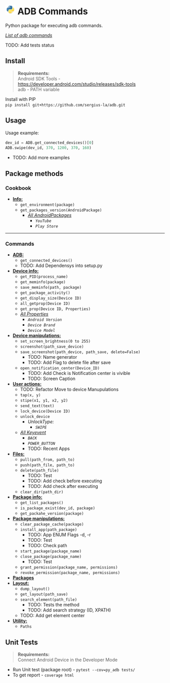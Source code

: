 # <img src="/img/py.png" width="32" height="32"> ADB Commands

Python package for executing adb commands.

[_List of adb commands_](https://github.com/sergius-la/Cheatsheet/blob/master/adb/adb.md)

TODO: Add tests status

## Install

> __Requirements:__ <br>
> Android SDK Tools - https://developer.android.com/studio/releases/sdk-tools <br>
> adb - PATH variable

Install with PIP <br>
`pip install git+https://github.com/sergius-la/adb.git`

## Usage

Usage example:
```python
dev_id = ADB.get_connected_devices()[0]
ADB.swipe(dev_id, 370, 1200, 370, 160)
```

- TODO: Add more examples

## Package methods

### Cookbook
- __[Info:](/py_adb/info.py)__
    - `get_environment(package)`
    - `get_packages_version(AndroidPackage)`
      - [_All AndroidPackages_](/py_adb/android_packages.py)
        - _`YouTube`_
        - _`Play Store`_

***

###  Commands
- __[ADB:](/py_adb/adb.py)__
  - `get_connected_devices()`
  - TODO: Add Dependensys into setup.py
- __[Device info:](/py_adb/device_info.py)__
  - `get_PID(process_name)`
  - `get_meminfo(package)`
  - `save_meminfo(path, package)`
  - `get_package_activity()`
  - `get_display_size(Device ID)`
  - `all_getprop(Device ID)`
  - `get_prop(Device ID, Properties)`
  - [_All Properties_](/py_adb/android_properties.py)
    - _`Android Version`_
    - _`Device Brand`_
    - _`Device Model`_
- __[Device manipulations:](/py_adb/device_manipulations.py)__
  - `set_screen_brightness(0 to 255)`
  - `screenshot(path_save_device)`
  - `save_screenshot(path_device, path_save, delete=False)`
    - TODO: Name generator
    - TODO: Add Flag to delete file after save
  - `open_notification_center(Device_ID)`
    - TODO: Add Check is Notification center is vivible
    - TODO: Screen Caption
- __[User actions:](/py_adb/user_actions.py)__
  - TODO: Refactor Move to device Manupulations  
  - `tap(x, y)`
  - `stipe(x1, y1, x2, y2)`
  - `send_text(text)`
  - `lock_device(Device ID)`
  - `unlock_device`
    - _UnlockType:_
      - _`SWIPE`_
  - [_All Keyevent_](/py_adb/android_keyevent.py)
    - _`BACK`_
    - _`POWER_BUTTON`_
    - TODO: Recent Apps
- __[Files:](/py_adb/files.py)__
  - `pull(path_from, path_to)`
  - `push(path_file, path_to)`
  - `delete(path_file)`
      - TODO: Test
      - TODO: Add check before executing
      - TODO: Add check after executing
  - `clear_dir(path_dir)`
- __[Package info:](/py_adb/package_info.py)__
  - `get_list_packages()`
  - `is_package_exist(dev_id, package)`
  - `get_packahe_version(package)`
- __[Package manipulations:](/py_adb/package_manipulations.py)__
  - `clear_package_cache(package)`
  - `install_app(path_package)`
    - TODO: App ENUM Flags -d, -r
    - TODO: Test
    - TODO: Check path
  - `start_package(package_name)`
  - `close_package(package_name)`
    - TODO: Test
  - `grant_permission(package_name, permissions)`
  - `revoke_permission(package_name, permissions)`
- __[Packages](/py_adb/android_packages.py)__
- __[Layout:](/py_adb/layout.py)__
  - `dump_layout()`
  - `get_layout(path_save)`
  - `search_element(path_file)`
    - TODO: Tests the method
    - TODO: Add search strategy (ID, XPATH)
  - TODO: Add get element center
- __[Utility:](/py_adb/util.py)__
  - `Paths`

## Unit Tests

> __Requirements:__ <br>
> Connect Android Device in the Developer Mode

- Run Unit test (package root) - `pytest --cov=py_adb tests/` 
- To get report - `coverage html`
